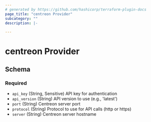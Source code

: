 ```yaml
---
# generated by https://github.com/hashicorp/terraform-plugin-docs
page_title: "centreon Provider"
subcategory: ""
description: |-
  
---
```


# centreon Provider





<!-- schema generated by tfplugindocs -->
## Schema

### Required

- `api_key` (String, Sensitive) API key for authentication
- `api_version` (String) API version to use (e.g., 'latest')
- `port` (String) Centreon server port
- `protocol` (String) Protocol to use for API calls (http or https)
- `server` (String) Centreon server hostname
